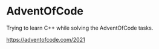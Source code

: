 # AdventOfCode

Trying to learn C++ while solving the AdventOfCode tasks.

https://adventofcode.com/2021
